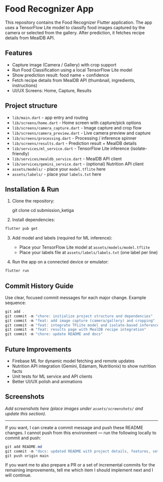 
# Food Recognizer App

This repository contains the Food Recognizer Flutter application. The app uses a TensorFlow Lite model to classify food images captured by the camera or selected from the gallery. After prediction, it fetches recipe details from MealDB API.

## Features
- Capture image (Camera / Gallery) with crop support
- Run Food Classification using a local TensorFlow Lite model
- Show prediction result: food name + confidence
- Fetch recipe details from MealDB API (thumbnail, ingredients, instructions)
- UI/UX Screens: Home, Capture, Results

## Project structure
- `lib/main.dart` - app entry and routing
- `lib/screens/home.dart` - Home screen with capture/pick options
- `lib/screens/camera_capture.dart` - Image capture and crop flow
- `lib/screens/camera_preview.dart` - Live camera preview and capture
- `lib/screens/processing.dart` - Processing / inference spinner
- `lib/screens/results.dart` - Prediction result + MealDB details
- `lib/services/ml_service.dart` - TensorFlow Lite inference (isolate-friendly)
- `lib/services/mealdb_service.dart` - MealDB API client
- `lib/services/gemini_service.dart` - (optional) Nutrition API client
- `assets/models/` - place your `model.tflite` here
- `assets/labels/` - place your `labels.txt` here

## Installation & Run
1. Clone the repository:

	git clone <your-repo-url>
	cd submission_ketiga

2. Install dependencies:

```powershell
flutter pub get
```

3. Add model and labels (required for ML inference):

	- Place your TensorFlow Lite model at `assets/models/model.tflite`
	- Place your labels file at `assets/labels/labels.txt` (one label per line)

4. Run the app on a connected device or emulator:

```powershell
flutter run
```

## Commit History Guide
Use clear, focused commit messages for each major change. Example sequence:

```powershell
git add .
git commit -m "chore: initialize project structure and dependencies"
git commit -m "feat: add image capture (camera/gallery) and cropping"
git commit -m "feat: integrate TFLite model and isolate-based inference"
git commit -m "feat: results page with MealDB recipe integration"
git commit -m "chore: update README and docs"
```

## Future Improvements
- Firebase ML for dynamic model fetching and remote updates
- Nutrition API integration (Gemini, Edamam, Nutritionix) to show nutrition facts
- Unit tests for ML service and API clients
- Better UI/UX polish and animations

## Screenshots
_Add screenshots here (place images under `assets/screenshots/` and update this section)._ 

---

If you want, I can create a commit message and push these README changes. I cannot push from this environment — run the following locally to commit and push:

```powershell
git add README.md
git commit -m "docs: updated README with project details, features, setup guide, and future improvements"
git push origin main
```

If you want me to also prepare a PR or a set of incremental commits for the remaining improvements, tell me which item I should implement next and I will continue.
